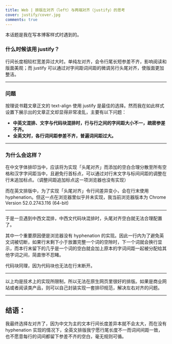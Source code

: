 ```yaml
---
title: Web | 排版左对齐（left）与两端对齐（justify）的思考
cover: justify/cover.jpg
comments: true
---
```


本话题是我在写本博客样式时遇到的。

### 什么时候该用 justify？

行间长度相较栏宽差异过大时。单纯左对齐，会令行尾长短参差不齐，影响阅读和版面美观；而 justify 可以通过对字间距词间距的微调另行头尾对齐，使版面更加整洁。

----

### 问题

按理说书籍文章正文的 text-align 使用 justify 是最佳的选择。然而我在如此样式设置下展示出的文章正文却显得非常凌乱，主要有以下问题：

- **中英文混排、文字与代码块混排时，行与行之间的字间距大小不一，疏密参差不齐。**
- **全英文时，各行词间距参差不齐，普遍词间距过大。**

-----



### 为什么会这样？

在中文字体排印当中，应该将为实现「头尾对齐」而添加的空白合理分散至所有空格和汉字字间距当中，且避免行首标点，可以通过对行末文字与标间间距的调整在行末追加标点。（调整间距追加标点这一项浏览器也没有实现）

而在英文排版中，为了实现「头尾对齐」令行间差异变小，会在行末使用 hyphenation。但这一点在浏览器里似乎并未实现，我当前浏览器版本为 Chrome Version 52.0.2743.116 (64-bit)

-----

于是一旦遇到中西文混排，中西文代码块混排时，头尾对齐空白就无法合理配置了。

其中一个重要原因便是浏览器没有 hyphenation 的实现。因此一行内为了避免英文词被切断，如果行末剩下小于放置完整一个词的空隙时，下一个词就会换行显示，而本行末留下的几乎是一个词的空白就会加上原本的字词间距一起被分配给其他字词之间，简直惨不忍睹。

代码块同理，因为代码块也无法在行末断开。

----

以上均是技术上的实现所限制，所以无法在原生网页里很好的排版。如果是商业网站或者阅读类产品，则可以自己封装实现一套排印规范，解决左右对齐的问题。

----

## 结语：

我最终选择左对齐了，因为中文为主的文本行间长度差异本就不会太大，而在没有 hyphenation 实现的情况下，全英文排版我宁愿行尾长度不一而词间间距一致，也不愿意每行的词间都留下参差不齐的空白，毫无规则可循。
